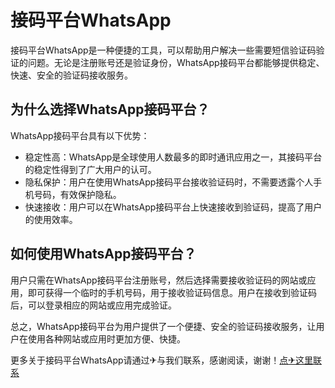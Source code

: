 # 接码平台WhatsApp

接码平台WhatsApp是一种便捷的工具，可以帮助用户解决一些需要短信验证码验证的问题。无论是注册账号还是验证身份，WhatsApp接码平台都能够提供稳定、快速、安全的验证码接收服务。

## 为什么选择WhatsApp接码平台？

WhatsApp接码平台具有以下优势：
- 稳定性高：WhatsApp是全球使用人数最多的即时通讯应用之一，其接码平台的稳定性得到了广大用户的认可。
- 隐私保护：用户在使用WhatsApp接码平台接收验证码时，不需要透露个人手机号码，有效保护隐私。
- 快速接收：用户可以在WhatsApp接码平台上快速接收到验证码，提高了用户的使用效率。

## 如何使用WhatsApp接码平台？

用户只需在WhatsApp接码平台注册账号，然后选择需要接收验证码的网站或应用，即可获得一个临时的手机号码，用于接收验证码信息。用户在接收到验证码后，可以登录相应的网站或应用完成验证。

总之，WhatsApp接码平台为用户提供了一个便捷、安全的验证码接收服务，让用户在使用各种网站或应用时更加方便、快捷。

更多关于接码平台WhatsApp请通过✈与我们联系，感谢阅读，谢谢！[点✈这里联系](https://ww.k02.cc)